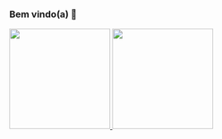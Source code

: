 ### Bem vindo(a) 🤙

<div>
  <a href="https//github.com/matheuz0liveira">
  <img height="180em" src="https://github-readme-stats.vercel.app/api?username=matheuz0liveira&show_icons=true&theme=dracula&include_all_commits=true&count_private=false"/>
  <img height="180em" src="https://github-readme-stats.vercel.app/api/top-langs/?username=matheuz0liveira&layout=compact&langs_count=16&theme=dracula" />
<div\>

